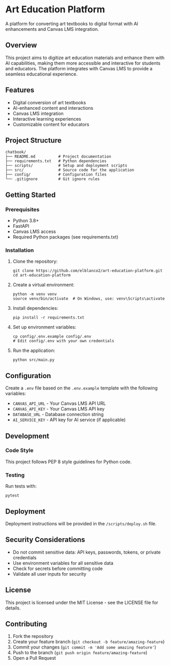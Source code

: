 # Art Education Platform

A platform for converting art textbooks to digital format with AI enhancements and Canvas LMS integration.

## Overview

This project aims to digitize art education materials and enhance them with AI capabilities, making them more accessible and interactive for students and educators. The platform integrates with Canvas LMS to provide a seamless educational experience.

## Features

- Digital conversion of art textbooks
- AI-enhanced content and interactions
- Canvas LMS integration
- Interactive learning experiences
- Customizable content for educators

## Project Structure

```
chatbook/
├── README.md          # Project documentation
├── requirements.txt   # Python dependencies
├── scripts/           # Setup and deployment scripts
├── src/               # Source code for the application
├── config/            # Configuration files
└── .gitignore         # Git ignore rules
```

## Getting Started

### Prerequisites

- Python 3.8+
- FastAPI
- Canvas LMS access
- Required Python packages (see requirements.txt)

### Installation

1. Clone the repository:
   ```
   git clone https://github.com/elblanco2/art-education-platform.git
   cd art-education-platform
   ```

2. Create a virtual environment:
   ```
   python -m venv venv
   source venv/bin/activate  # On Windows, use: venv\Scripts\activate
   ```

3. Install dependencies:
   ```
   pip install -r requirements.txt
   ```

4. Set up environment variables:
   ```
   cp config/.env.example config/.env
   # Edit config/.env with your own credentials
   ```

5. Run the application:
   ```
   python src/main.py
   ```

## Configuration

Create a `.env` file based on the `.env.example` template with the following variables:

- `CANVAS_API_URL` - Your Canvas LMS API URL
- `CANVAS_API_KEY` - Your Canvas LMS API key
- `DATABASE_URL` - Database connection string
- `AI_SERVICE_KEY` - API key for AI service (if applicable)

## Development

### Code Style

This project follows PEP 8 style guidelines for Python code.

### Testing

Run tests with:
```
pytest
```

## Deployment

Deployment instructions will be provided in the `/scripts/deploy.sh` file.

## Security Considerations

- Do not commit sensitive data: API keys, passwords, tokens, or private credentials
- Use environment variables for all sensitive data
- Check for secrets before committing code
- Validate all user inputs for security

## License

This project is licensed under the MIT License - see the LICENSE file for details.

## Contributing

1. Fork the repository
2. Create your feature branch (`git checkout -b feature/amazing-feature`)
3. Commit your changes (`git commit -m 'Add some amazing feature'`)
4. Push to the branch (`git push origin feature/amazing-feature`)
5. Open a Pull Request
